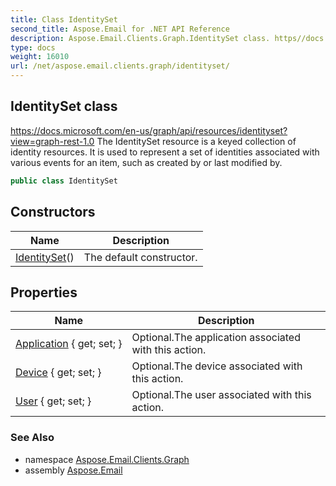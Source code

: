 ```yaml
---
title: Class IdentitySet
second_title: Aspose.Email for .NET API Reference
description: Aspose.Email.Clients.Graph.IdentitySet class. https//docs.microsoft.com/enus/graph/api/resources/identitysetviewgraphrest1.0 The IdentitySet resource is a keyed collection of identity resources. It is used to represent a set of identities associated with various events for an item such as created by or last modified by
type: docs
weight: 16010
url: /net/aspose.email.clients.graph/identityset/
---
```

## IdentitySet class

https://docs.microsoft.com/en-us/graph/api/resources/identityset?view=graph-rest-1.0 The IdentitySet resource is a keyed collection of identity resources. It is used to represent a set of identities associated with various events for an item, such as created by or last modified by.

```csharp
public class IdentitySet
```

## Constructors

| Name | Description |
| --- | --- |
| [IdentitySet](identityset/)() | The default constructor. |

## Properties

| Name | Description |
| --- | --- |
| [Application](../../aspose.email.clients.graph/identityset/application/) { get; set; } | Optional.The application associated with this action. |
| [Device](../../aspose.email.clients.graph/identityset/device/) { get; set; } | Optional.The device associated with this action. |
| [User](../../aspose.email.clients.graph/identityset/user/) { get; set; } | Optional.The user associated with this action. |

### See Also

* namespace [Aspose.Email.Clients.Graph](../../aspose.email.clients.graph/)
* assembly [Aspose.Email](../../)


